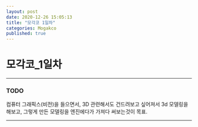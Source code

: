 ```yaml
---
layout: post
date: 2020-12-26 15:05:13
title: "모각코 1일차"
categories: Mogakco
published: true
---
```


모각코_1일차
================
* * * 
### TODO
컴퓨터 그래픽스(비전)을 들으면서, 3D 관련해서도 건드려보고 싶어져서 3d 모델링을 해보고, 그렇게 만든 모델링을 엔진에다가 가져다 써보는것이 목표.

* * * 
### 